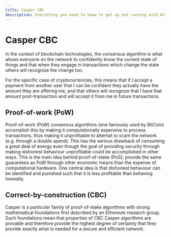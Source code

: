 ```yaml
---
title: Casper CBC
description: Everything you need to know to get up and running with Atlaskit
---
```

# Casper CBC

In the context of blockchain technologies, the consensus algorithm is what allows everyone on the network to confidently know the current state of things and that when they engage in transactions which change the state others will recognize the change too. 

For the specific case of cryptocurrencies, this means that if I accept a payment from another user that I can be confident they actually have the amount they are offering me, and that others will recognize that I have that amount post-transaction and will accept it from me in future transactions.

## Proof-of-work (PoW)

Proof-of-work (PoW) consensus algorithms (one famously used by BitCoin) accomplish this by making it computationally expensive to process transactions, thus making it unprofitable to attempt to scam the network (e.g. through a double spend). This has the serious drawback of consuming a great deal of energy even though the goal of providing security through making dishonest behaviour unprofitable could be accomplished in other ways. This is the main idea behind proof-of-stake (PoS); provide the same guarantees as PoW through other economic means than the expense of computational hardware. One central idea is that dishonest behaviour can be identified and punished such that it is less profitable than behaving honestly.

## Correct-by-construction (CBC)

Casper is a particular family of proof-of-stake algorithms with strong mathematical foundations first described by an Ethereum research group. Such foundations mean that properties of CBC Casper algorithms are provable and therefore provide the highest degree of certainty that they provide exactly what is needed for a secure and efficient network.
